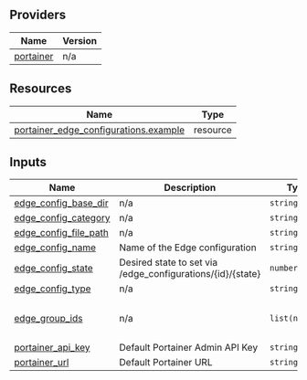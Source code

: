<!-- BEGIN_TF_DOCS -->


## Providers

| Name | Version |
|------|---------|
| <a name="provider_portainer"></a> [portainer](#provider\_portainer) | n/a |

## Resources

| Name | Type |
|------|------|
| [portainer_edge_configurations.example](https://registry.terraform.io/providers/portainer/portainer/latest/docs/resources/edge_configurations) | resource |

## Inputs

| Name | Description | Type | Default | Required |
|------|-------------|------|---------|:--------:|
| <a name="input_edge_config_base_dir"></a> [edge\_config\_base\_dir](#input\_edge\_config\_base\_dir) | n/a | `string` | `"/opt/nginx"` | no |
| <a name="input_edge_config_category"></a> [edge\_config\_category](#input\_edge\_config\_category) | n/a | `string` | `"infrastructure"` | no |
| <a name="input_edge_config_file_path"></a> [edge\_config\_file\_path](#input\_edge\_config\_file\_path) | n/a | `string` | `"nginx.yaml"` | no |
| <a name="input_edge_config_name"></a> [edge\_config\_name](#input\_edge\_config\_name) | Name of the Edge configuration | `string` | `"nginx-deploy"` | no |
| <a name="input_edge_config_state"></a> [edge\_config\_state](#input\_edge\_config\_state) | Desired state to set via /edge\_configurations/{id}/{state} | `number` | `2` | no |
| <a name="input_edge_config_type"></a> [edge\_config\_type](#input\_edge\_config\_type) | n/a | `string` | `"file"` | no |
| <a name="input_edge_group_ids"></a> [edge\_group\_ids](#input\_edge\_group\_ids) | n/a | `list(number)` | <pre>[<br/>  1<br/>]</pre> | no |
| <a name="input_portainer_api_key"></a> [portainer\_api\_key](#input\_portainer\_api\_key) | Default Portainer Admin API Key | `string` | n/a | yes |
| <a name="input_portainer_url"></a> [portainer\_url](#input\_portainer\_url) | Default Portainer URL | `string` | n/a | yes |
<!-- END_TF_DOCS -->